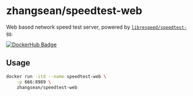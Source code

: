 # zhangsean/speedtest-web

Web based network speed test server, powered by [`librespeed/speedtest-go`](https://github.com/librespeed/speedtest-go).

[![DockerHub Badge](http://dockeri.co/image/zhangsean/speedtest-web)](https://hub.docker.com/r/zhangsean/speedtest-web/)

## Usage

```sh
docker run -itd --name speedtest-web \
    -p 666:8989 \
    zhangsean/speedtest-web
```
